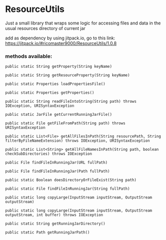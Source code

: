 # ResourceUtils
Just a small library that wraps some logic for accessing files and data in the usual resources directory of current jar

add as dependency by using jitpack.io, go to this link: https://jitpack.io/#ricomaster9000/ResourceUtils/1.0.8

### methods available:

    public static String getProperty(String keyName)

    public static String getResourceProperty(String keyName)

    public static Properties loadPropertiesFile()

    public static Properties getProperties()

    public static String readFileIntoString(String path) throws IOException, URISyntaxException

    public static JarFile getCurrentRunningJarFile()

    public static File getFileFromPath(String path) throws URISyntaxException

    public static List<File> getAllFilesInPath(String resourcePath, String filterByFileNameExtension) throws IOException, URISyntaxException

    public static List<String> getAllFileNamesInPath(String path, boolean checkSubDirectories) throws IOException

    public File findFileInRunningJar(URL fullPath)

    public File findFileInRunningJar(Path fullPath)

    public static Boolean doesDirectoryOrFileExist(String path)

    public static File findFileInRunningJar(String fullPath)

    public static long copyLarge(InputStream inputStream, OutputStream outputStream)

    public static long copyLarge(InputStream inputStream, OutputStream outputStream, int buffer) throws IOException

    public static String getRunningJarDirectory()

    public static Path getRunningJarPath()

